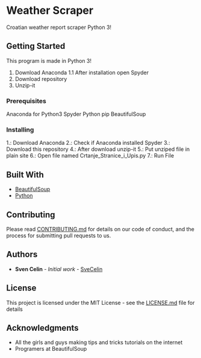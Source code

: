 # Weather Scraper

Croatian weather report scraper Python 3!

## Getting Started

This program is made in Python 3!

1. Download Anaconda
1.1 After installation open Spyder
2. Download repository
3. Unzip-it


### Prerequisites

Anaconda for Python3 
Spyder
Python pip
BeautifulSoup


### Installing

1.: Download Anaconda
2.: Check if Anaconda installed Spyder
3.: Download this repository
4.: After download unzip-it
5.: Put unziped file in plain site
6.: Open file named Crtanje_Stranice_i_Upis.py
7.: Run File

## Built With

* [BeautifulSoup](https://en.wikipedia.org/wiki/Beautiful_Soup_(HTML_parser))
* [Python](https://www.python.org)

## Contributing

Please read [CONTRIBUTING.md](https://gist.github.com/PurpleBooth/b24679402957c63ec426) for details on our code of conduct, and the process for submitting pull requests to us.


## Authors

* **Sven Celin** - *Initial work* - [SveCelin](https://github.com/SvenCelin)


## License

This project is licensed under the MIT License - see the [LICENSE.md](LICENSE.md) file for details

## Acknowledgments

* All the girls and guys making tips and tricks tutorials on the internet
* Programers at BeautifulSoup
